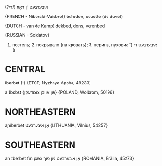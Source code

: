 איבערבעט
־ן
דאָס (/די?)

{FRENCH - Niborski-Vaisbrot}
édredon, couette (de duvet)

{DUTCH - van de Kamp}
dekbed, dons, verenbed

{RUSSIAN - Soldatov}
1. постель; 2. покрывало (на кровать); 3. перина, пуховик	איבערבעט  די (־ן)

CENTRAL
========

ɩ́bərbət {!} {ETCP, Nyzhnya Apsha, 48233}

a ɪ́bɛbɛt {פֿון אויבן צוצודעקן} {POLAND, Wolbrom, 50196}

NORTHEASTERN
==============

aɲíberbet אַן איבערבעט {LITHUANIA, Vilnius, 54257}

SOUTHEASTERN
==============

an ɪberbet fɩn pæx אַן איבערבעט פֿון פּוך {ROMANIA, Brăila, 45273}

